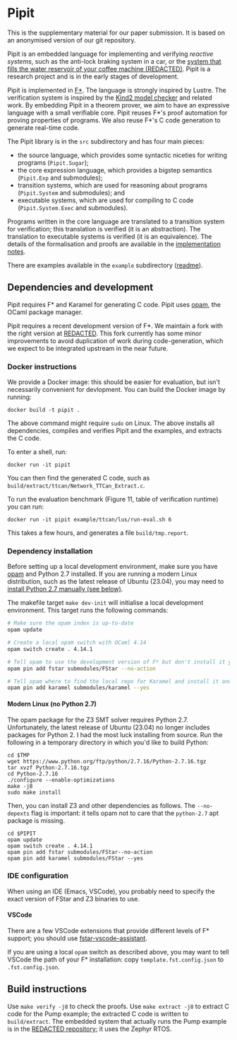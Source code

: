 # Pipit

This is the supplementary material for our paper submission.
It is based on an anonymised version of our git repository.

Pipit is an embedded language for implementing and verifying *reactive systems*, such as the anti-lock braking system in a car, or the  [system that fills the water reservoir of your coffee machine (REDACTED)](REDACTED).
Pipit is a research project and is in the early stages of development.

Pipit is implemented in  [F\*](https://www.fstar-lang.org/).
The language is strongly inspired by Lustre.
The verification system is inspired by the [Kind2 model checker](https://github.com/kind2-mc/kind2/) and related work.
By embedding Pipit in a theorem prover, we aim to have an expressive language with a small verifiable core.
Pipit reuses F\*'s proof automation for proving properties of programs.
We also reuse F\*'s C code generation to generate real-time code.

The Pipit library is in the `src` subdirectory and has four main pieces:
* the source language, which provides some syntactic niceties for writing programs (`Pipit.Sugar`);
* the core expression language, which provides a bigstep semantics (`Pipit.Exp` and submodules);
* transition systems, which are used for reasoning about programs (`Pipit.System` and submodules); and
* executable systems, which are used for compiling to C code (`Pipit.System.Exec` and submodules).

Programs written in the core language are translated to a transition system for verification; this translation is verified (it is an abstraction).
The translation to executable systems is verified (it is an equivalence).
The details of the formalisation and proofs are available in the [implementation notes](src/readme.md).

There are examples available in the `example` subdirectory ([readme](example/readme.md)).

## Dependencies and development

Pipit requires F\* and Karamel for generating C code.
Pipit uses [opam](https://opam.ocaml.org/), the OCaml package manager.

Pipit requires a recent development version of F\*.
We maintain a fork with the right version at [REDACTED](REDACTED).
This fork currently has some minor improvements to avoid duplication of work during code-generation, which we expect to be integrated upstream in the near future.

### Docker instructions

We provide a Docker image: this should be easier for evaluation, but isn't necessarily convenient for devlopment.
You can build the Docker image by running:
```
docker build -t pipit .
```

The above command might require `sudo` on Linux.
The above installs all dependencies, compiles and verifies Pipit and the examples, and extracts the C code.

To enter a shell, run:
```
docker run -it pipit
```

You can then find the generated C code, such as `build/extract/ttcan/Network_TTCan_Extract.c`.

To run the evaluation benchmark (Figure 11, table of verification runtime) you can run:
```
docker run -it pipit example/ttcan/lus/run-eval.sh 6
```
This takes a few hours, and generates a file `build/tmp.report`.

### Dependency installation

Before setting up a local development environment, make sure you have [opam](https://opam.ocaml.org/) and Python 2.7 installed.
If you are running a modern Linux distribution, such as the latest release of Ubuntu (23.04), you may need to [install Python 2.7 manually (see below)](#modern-linux-no-python-27).

The makefile target `make dev-init` will initialise a local development environment.
This target runs the following commands:
``` sh
# Make sure the opam index is up-to-date
opam update

# Create a local opam switch with OCaml 4.14
opam switch create . 4.14.1

# Tell opam to use the development version of F* but don't install it yet
opam pin add fstar submodules/FStar --no-action

# Tell opam where to find the local repo for Karamel and install it and F*
opam pin add karamel submodules/karamel --yes
```
#### Modern Linux (no Python 2.7)

The opam package for the Z3 SMT solver requires Python 2.7.
Unfortunately, the latest release of Ubuntu (23.04) no longer includes packages for Python 2.
I had the most luck installing from source.
Run the following in a temporary directory in which you'd like to build Python:

```
cd $TMP
wget https://www.python.org/ftp/python/2.7.16/Python-2.7.16.tgz
tar xvzf Python-2.7.16.tgz
cd Python-2.7.16
./configure --enable-optimizations
make -j8
sudo make install
```

Then, you can install Z3 and other dependencies as follows.
The `--no-depexts` flag is important: it tells opam not to care that the `python-2.7` apt package is missing.
```
cd $PIPIT
opam update
opam switch create . 4.14.1
opam pin add fstar submodules/FStar--no-action
opam pin add karamel submodules/FStar --yes
```

### IDE configuration

When using an IDE (Emacs, VSCode), you probably need to specify the exact version of FStar and Z3 binaries to use.


#### VSCode

There are a few VSCode extensions that provide different levels of F\* support; you should use [fstar-vscode-assistant](https://marketplace.visualstudio.com/items?itemName=FStarLang.fstar-vscode-assistant).

If you are using a local `opam` switch as described above, you may want to tell VSCode the path of your F\* installation:
copy `template.fst.config.json` to `.fst.config.json`.

## Build instructions

Use `make verify -j8` to check the proofs.
Use `make extract -j8` to extract C code for the Pump example; the extracted C code is written to `build/extract`.
The embedded system that actually runs the Pump example is in the [REDACTED repository](REDACTED); it uses the Zephyr RTOS.

